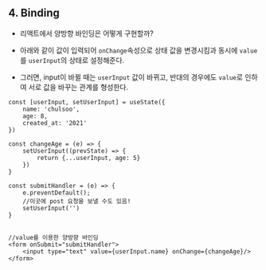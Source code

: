 ## 4. Binding

- 리액트에서 양방향 바인딩은 어떻게 구현할까?

- 아래와 같이 값이 입력되어 `onChange`속성으로 상태 값을 변경시킴과 동시에 `value`를 `userInput`의 상태로 설정해준다.
- 그러면, input이 바뀔 때는 `userInput`  값이 바뀌고, 반대의 경우에도 `value`로 인하여 서로 값을 바꾸는 관계를 형성한다.

```react
const [userInput, setUserInput] = useState({
    name: 'chulsoo',
    age: 8,
    created_at: '2021'
})

const changeAge = (e) => {
    setUserInput((prevState) => {
        return {...userInput, age: 5}
    })
}

const submitHandler = (e) => {
    e.preventDefault();
    //이곳에 post 요청을 보낼 수도 있음!
    setUserInput('')
}


//value를 이용한 양방향 바인딩
<form onSubmit="submitHandler">
	<input type="text" value={userInput.name} onChange={changeAge}/>
</form>
```


